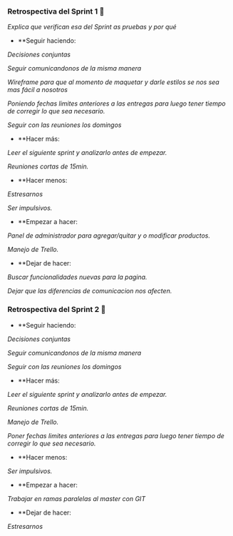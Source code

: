 ### Retrospectiva del Sprint 1 🔩

_Explica que verifican esa del Sprint as pruebas y por qué_

* **Seguir haciendo:

_Decisiones conjuntas_

_Seguir comunicandonos de la misma manera_

_Wireframe para que al momento de maquetar y darle estilos se nos sea mas fácil a nosotros_

_Poniendo fechas limites anteriores a las entregas para luego tener tiempo de corregir lo que sea necesario._

_Seguir con las reuniones los domingos_

* **Hacer más:

_Leer el siguiente sprint y analizarlo antes de empezar._

_Reuniones cortas de 15min._

* **Hacer menos:

_Estresarnos_

_Ser impulsivos._

* **Empezar a hacer:

_Panel de administrador para agregar/quitar y o modificar productos._

_Manejo de Trello._


* **Dejar de hacer:

_Buscar funcionalidades nuevas para la pagina._

_Dejar que las diferencias de comunicacion nos afecten._


### Retrospectiva del Sprint 2 🔩

* **Seguir haciendo:

_Decisiones conjuntas_

_Seguir comunicandonos de la misma manera_

_Seguir con las reuniones los domingos_

* **Hacer más:

_Leer el siguiente sprint y analizarlo antes de empezar._

_Reuniones cortas de 15min._

_Manejo de Trello._

_Poner fechas limites anteriores a las entregas para luego tener tiempo de corregir lo que sea necesario._

* **Hacer menos:

_Ser impulsivos._

* **Empezar a hacer:

_Trabajar en ramas paralelas al master con GIT_ 

* **Dejar de hacer:

_Estresarnos_










